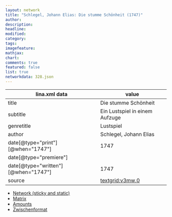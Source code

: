 ```yaml
---
layout: network
title: "Schlegel, Johann Elias: Die stumme Schönheit (1747)"
author:
description:
headline:
modified:
category:
tags:
imagefeature: 
mathjax: 
chart: 
comments: true
featured: false
list: true
networkdata: 328.json
---
```

lina.xml data  | value
------------- | -------------
title|Die stumme Schönheit
subtitle|Ein Lustspiel in einem Aufzuge
genretitle|Lustspiel
author|Schlegel, Johann Elias
date[@type="print"][@when="1747"]|1747
date[@type="premiere"]|
date[@type="written"][@when="1747"]|1747
source|[textgrid:v3mw.0](https://textgridlab.org/1.0/tgcrud-public/rest/textgrid:v3mw.0/data)



* [Network (sticky and static)](/network328)
* [Matrix](/matrix328)
* [Amounts](/amount328)
* [Zwischenformat](/lina328 )
